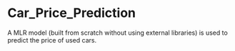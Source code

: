 # Car_Price_Prediction
A MLR model (built from scratch without using external libraries) is used to predict the price of used cars.

